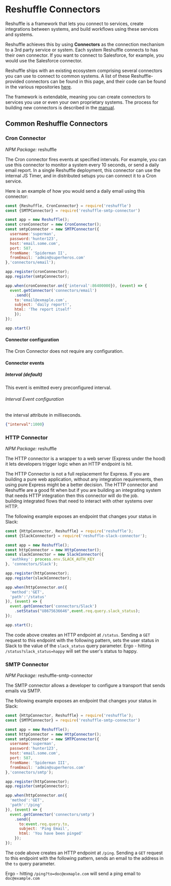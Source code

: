 # Reshuffle Connectors
Reshuffle is a framework that lets you connect to services, create integrations between systems, and build workflows using these services and systems. 

Reshuffle achieves this by using **Connectors** as the connection mechanism to a 3rd party service or system. Each system Reshuffle connects to has their own connector. If you want to connect to Salesforce, for example, you would use the Salesforce connector.

Reshuffle ships with an existing ecosystem comprising several connectors you can use to connect to common systems. A list of these Reshuffle-provided connectors can be found in this page, and their code can be found in the various repositories [here](https://github.com/reshufflehq/).  

The framework is extendable, meaning you can create connectors to services you use or even your own proprietary systems. 
The process for building new connectors is described in the [manual](./buidling-connectors.md). 

## Common Reshuffle Connectors

### Cron Connector
*NPM Package:*  reshuffle

The Cron connector fires events at specified intervals. 
For example, you can use this connector to monitor a system every 10 seconds, or send a daily email report. 
In a single Reshuffle deployment, this connector can use the internal JS Timer, and in distributed setups you can connect it to a Cron service.

Here is an example of how you would send a daily email using this connector:
```js
const {Reshuffle, CronConnector} = require('reshuffle')
const {SMTPConnector} = require('reshuffle-smtp-connector')

const app = new Reshuffle();
const cronConnector = new CronConnector();
const smtpConnector = new SMTPConnector({
  username:'superman',
  password:'hunter123',
  host:'email.some.com',
  port: 587,
  fromName: 'Spiderman II',
  fromEmail: 'admin@superheros.com'
},'connectors/email');

app.register(cronConnector);
app.register(smtpConnector);

app.when(cronConnector.on({'interval':86400000}), (event) => {
  event.getConnector('connectors/email')
    .send({
    to:'email@exmaple.com',
    subject: 'daily report!',
    html: 'The report itself'
    });
});

app.start()
```

#### Connector configuration
The Cron Connector does not require any configuration. 

#### Connector events
##### Interval (default)
This event is emitted every preconfigured interval.
###### Interval Event configuration 
the interval attribute in milliseconds.
```json
{"interval":1000}
```


### HTTP Connector
*NPM Package:*  reshuffle

The HTTP connector is a wrapper to a web server (Express under the hood) it lets developers trigger logic when an HTTP endpoint is hit. 

The HTTP Connector is not a full replacement for Express. If you are building a pure web application, 
without any integration requirements, then using pure Express might be a better decision. The HTTP connector and Reshuffle are a good fit when  but if you are building an integrating system that needs HTTP integration then this connector will do the job.  
building integrated flows that need to interact with other systems over HTTP.

The following example exposes an endpoint that changes your status in Slack:
```js
const {HttpConnector, Reshuffle} = require('reshuffle');
const {SlackConnector} = require('reshuffle-slack-connector'); 

const app = new Reshuffle();
const httpConnector = new HttpConnector();
const slackConnector = new SlackConnector({
  'authkey': process.env.SLACK_AUTH_KEY
}, 'connectors/Slack');

app.register(httpConnector);
app.register(slackConnector);

app.when(httpConnector.on({
  'method':'GET',
  'path':'/status'
}), (event) => {
  event.getConnector('connectors/Slack')
    .setStatus("U8675636646",event.req.query.slack_status); 
});

app.start();
```
The code above creates an HTTP endpoint at `/status`. Sending a `GET` request to this endpoint with the following pattern, sets the 
user status in Slack to the value of the `slack_status` query parameter.
Ergo - hitting `/status?slack_status=happy` will set the user's status to happy.

### SMTP Connector
*NPM Package:*  reshuffle-smtp-connector

The SMTP connector allows a developer to configure a transport that sends emails via SMTP.

The following example exposes an endpoint that changes your status in Slack:
```js
const {HttpConnector, Reshuffle} = require('reshuffle');
const {SMTPConnector} = require('reshuffle-smtp-connector')

const app = new Reshuffle();
const httpConnector = new HttpConnector();
const smtpConnector = new SMTPConnector({
  username:'superman',
  password:'hunter123',
  host:'email.some.com',
  port: 587,
  fromName: 'Spiderman III',
  fromEmail: 'admin@superheros.com'
},'connectors/smtp');

app.register(httpConnector);
app.register(smtpConnector);

app.when(httpConnector.on({
  'method':'GET',
  'path':'/ping'
}), (event) => {
  event.getConnector('connectors/smtp')
    .send({
      to:event.req.query.to,
      subject: 'Ping Email',
      html: 'You have been pinged'
    }); 
});
```
The code above creates an HTTP endpoint at `/ping`. Sending a `GET` request to this endpoint with the following pattern, 
sends an email to the address in the `to` query parameter.

Ergo - hitting `/ping?to=doc@exmaple.com` will send a ping email to `doc@example.com`
